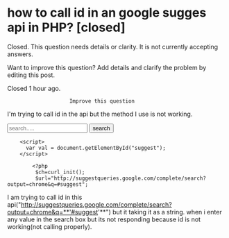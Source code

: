 
# how to call id in an google sugges api in PHP? [closed]







Closed. This question needs details or clarity. It is not currently accepting answers.
                        
                    










Want to improve this question? Add details and clarify the problem by editing this post.


Closed 1 hour ago.







                        Improve this question
                    



I'm trying to call id in the api but the method I use is not working.

 <body>
        <form action="" method="POST" >
            <input type="text" id="suggest" name="keywords" placeholder="search....." required/>
            <button name="keys_submit"> search </button>
        </form> 
        
        <script>
          var val = document.getElementById("suggest");
        </script>

            <?php
             $ch=curl_init();
             $url="http://suggestqueries.google.com/complete/search?output=chrome&q=#suggest";

    

I am trying to call id in this api("http://suggestqueries.google.com/complete/search?output=chrome&q=**'#suggest'**") but it taking it as a string.
when i enter any value in the search box but its not responding because id is not working(not calling properly).

        